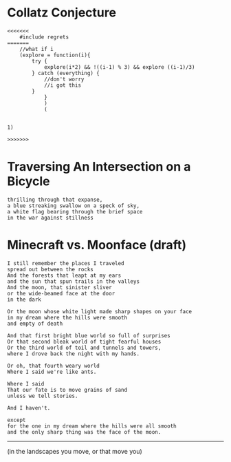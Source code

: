 Collatz Conjecture
==================

```
<<<<<<<
    #include regrets
=======
    //what if i
    (explore = function(i){
        try {
            explore(i*2) && !((i-1) % 3) && explore ((i-1)/3)
        } catch (everything) {
            //don't worry
            //i got this
        }
            }
            )
            (
            

1)

>>>>>>>

```

Traversing An Intersection on a Bicycle
=======================================

```
thrilling through that expanse,
a blue streaking swallow on a speck of sky,
a white flag bearing through the brief space
in the war against stillness
```

Minecraft vs. Moonface (draft)
==============================

```
I still remember the places I traveled
spread out between the rocks
And the forests that leapt at my ears
and the sun that spun trails in the valleys
And the moon, that sinister sliver
or the wide-beamed face at the door
in the dark

Or the moon whose white light made sharp shapes on your face
in my dream where the hills were smooth
and empty of death

And that first bright blue world so full of surprises
Or that second bleak world of tight fearful houses
Or the third world of toil and tunnels and towers,
where I drove back the night with my hands.

Or oh, that fourth weary world
Where I said we're like ants.

Where I said
That our fate is to move grains of sand
unless we tell stories.

And I haven't.

except 
for the one in my dream where the hills were all smooth
and the only sharp thing was the face of the moon.
```
---

(in the landscapes you move, or that move you)